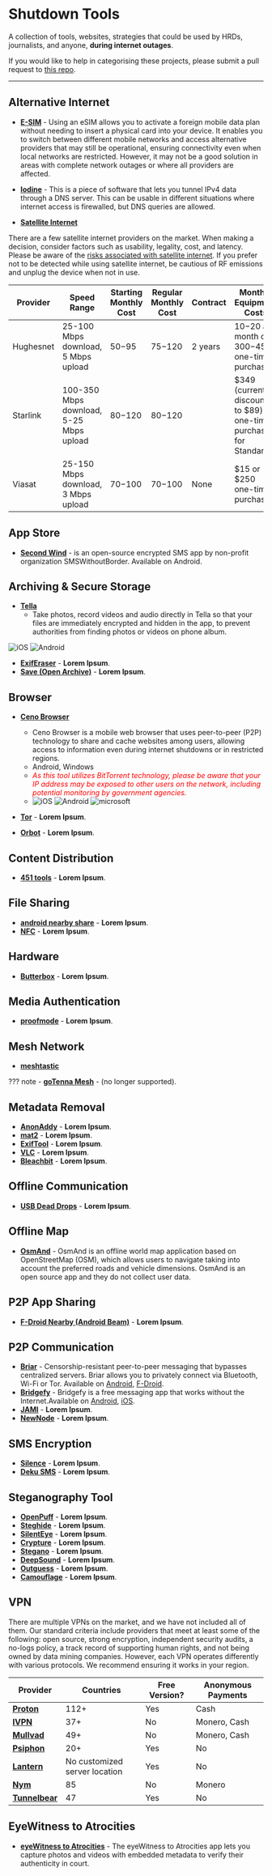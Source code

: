 # Shutdown Tools 

A collection of tools, websites, strategies that could be used by HRDs, journalists, and anyone, **during internet outages**. 

If you would like to help in categorising these projects, please submit a pull request to [this repo](https://github.com/stayteef/shutdown.tools).

----
## Alternative Internet

- [**E-SIM**](#) - Using an eSIM allows you to activate a foreign mobile data plan without needing to insert a physical card into your device. It enables you to switch between different mobile networks and access alternative providers that may still be operational, ensuring connectivity even when local networks are restricted. However, it may not be a good solution in areas with complete network outages or where all providers are affected.

- [**Iodine**](https://www.kali.org/tools/iodine/) - This is a piece of software that lets you tunnel IPv4 data through a DNS server. This can be usable in different situations where internet access is firewalled, but DNS queries are allowed.

- [**Satellite Internet**](https://en.wikipedia.org/wiki/Satellite_Internet_access)

There are a few satellite internet providers on the market. When making a decision, consider factors such as usability, legality, cost, and latency. Please be aware of the [risks associated with satellite internet](https://satellitesafety.openinternetproject.org/). If you prefer not to be detected while using satellite internet, be cautious of RF emissions and unplug the device when not in use.

| Provider   | Speed Range                     | Starting Monthly Cost | Regular Monthly Cost | Contract                          | Monthly Equipment Costs               | Data Cap                     | Owned By                     |
|------------|----------------------------------|-----------------------|----------------------|-----------------------------------|---------------------------------------|-------------------------------|------------------------------|
| Hughesnet  | 25-100 Mbps download, 5 Mbps upload | $50-$95               | $75-$120             | 2 years                           | $10-$20 a month or $300-$450 one-time purchase | Unlimited, 100-200 GB (soft cap) |  [EchoStar](https://www.echostar.com) |
| Starlink   | 100-350 Mbps download, 5-25 Mbps upload | $80-$120              | $80-$120             | | $349 (currently discounted to $89) one-time purchase for Standard | Unlimited                            |  [SpaceX](https://www.spacex.com) |
| Viasat     | 25-150 Mbps download, 3 Mbps upload | $70-$100              | $70-$100             | None                              | $15 or $250 one-time purchase         | Unlimited, 850 GB (soft cap) |  [Viasat Inc.](https://www.viasat.com) |



## App Store
- [**Second Wind**]([https://secondwind.guardianproject.info/](https://secondwind.guardianproject.info/en/repo)) - is an open-source encrypted SMS app by non-profit organization SMSWithoutBorder. Available on Android.

## Archiving & Secure Storage

- [**Tella**](https://tella-app.org/) 
    - Take photos, record videos and audio directly in Tella so that your files are immediately encrypted and hidden in the app, to prevent authorities from finding photos or videos on phone album. 
<img src="icons/ios.png" alt="iOS" class="tiny-icon" /> 
<img src="icons/android.png" alt="Android" class="tiny-icon" />
 
- [**ExifEraser**](https://github.com/Tommy-Geenexus/exif-eraser) - **Lorem Ipsum**.
- [**Save (Open Archive)**](#) - **Lorem Ipsum**.

## Browser
- [**Ceno Browser**](https://ceno.app/en/index.html) 
    - Ceno Browser is a mobile web browser that uses peer-to-peer (P2P) technology to share and cache websites among users, allowing access to information even during internet shutdowns or in restricted regions. 
    - Android, Windows
    - <span style="color:red; font-style:italic;">As this tool utilizes BitTorrent technology, please be aware that your IP address may be exposed to other users on the network, including potential monitoring by government agencies.</span>
    - <img src="icons/ios.png" alt="iOS" class="tiny-icon" /> <img src="icons/android.png" alt="Android" class="tiny-icon" /> <img src="icons/microsoft.png" alt="microsoft" class="tiny-icon" />

- [**Tor**](#) - **Lorem Ipsum**.
- [**Orbot**](https://ente.io/about) - **Lorem Ipsum**.

## Content Distribution
- [**451 tools**](https://451.tools/) - **Lorem Ipsum**.

## File Sharing
- [**android nearby share**](#) - **Lorem Ipsum**.
- [**NFC**](#) - **Lorem Ipsum**.

## Hardware
- [**Butterbox**](https://likebutter.app/box/) - **Lorem Ipsum**.

## Media Authentication
- [**proofmode**](https://proofmode.org/) - **Lorem Ipsum**.

## Mesh Network
- [**meshtastic**](https://meshtastic.org/)

??? note
    - [**goTenna Mesh**](#) - (no longer supported).

## Metadata Removal
- [**AnonAddy**](#) - **Lorem Ipsum**.
- [**mat2**](#) - **Lorem Ipsum**.
- [**ExifTool**](#) - **Lorem Ipsum**.
- [**VLC**](#) - **Lorem Ipsum**.
- [**Bleachbit**](#) - **Lorem Ipsum**.

## Offline Communication
- [**USB Dead Drops**](#) - **Lorem Ipsum**.

## Offline Map
- [**OsmAnd**](https://osmand.net/) - OsmAnd is an offline world map application based on OpenStreetMap (OSM), which allows users to navigate taking into account the preferred roads and vehicle dimensions. OsmAnd is an open source app and they do not collect user data.

## P2P App Sharing
- [**F-Droid Nearby (Android Beam)**](https://f-droid.org/en/packages/org.fdroid.nearby/) - **Lorem Ipsum**.

## P2P Communication
- [**Briar**](https://briarproject.org/) - Censorship-resistant peer-to-peer messaging that bypasses centralized servers. Briar allows you to privately connect via Bluetooth, Wi-Fi or Tor. Available on [Android](https://play.google.com/store/apps/details?id=org.briarproject.briar.android), [F-Droid](https://briarproject.org/fdroid). 
- [**Bridgefy**](https://bridgefy.me/) - Bridgefy is a free messaging app that works without the Internet.Available on [Android](https://play.google.com/store/apps/details?id=me.bridgefy.main), [iOS](https://apps.apple.com/us/app/bridgefy-offline-messages/id975776347).
- [**JAMI**](#) - **Lorem Ipsum**.
- [**NewNode**](https://www.newnode.com/) - **Lorem Ipsum**.

## SMS Encryption
- [**Silence**](https://silence.im) - **Lorem Ipsum**.
- [**Deku SMS**](https://smswithoutborders.com/) - **Lorem Ipsum**.

## Steganography Tool
- [**OpenPuff**](#) - **Lorem Ipsum**.
- [**Steghide**](#) - **Lorem Ipsum**.
- [**SilentEye**](#) - **Lorem Ipsum**.
- [**Crypture**](#) - **Lorem Ipsum**.
- [**Stegano**](#) - **Lorem Ipsum**.
- [**DeepSound**](#) - **Lorem Ipsum**.
- [**Outguess**](#) - **Lorem Ipsum**.
- [**Camouflage**](#) - **Lorem Ipsum**.

## VPN

There are multiple VPNs on the market, and we have not included all of them. Our standard criteria include providers that meet at least some of the following: open source, strong encryption, independent security audits, a no-logs policy, a track record of supporting human rights, and not being owned by data mining companies. However, each VPN operates differently with various protocols. We recommend ensuring it works in your region.

| Provider   | Countries | Free Version? | Anonymous Payments     |
|------------|-----------|---------------|------------------------|
| [**Proton**](https://protonvpn.com) | 112+      | Yes           | Cash                   |
| [**IVPN**](https://www.ivpn.net)         | 37+       | No            | Monero, Cash           |
| [**Mullvad**](https://mullvad.net)   | 49+       | No            | Monero, Cash           |
| [**Psiphon**](https://psiphon.ca)   | 20+       | Yes           | No                     |
| [**Lantern**](https://getlantern.org)   | No customized server location | Yes           | No                     |
| [**Nym**](https://nymtech.net)           | 85       | No            | Monero                 |
| [**Tunnelbear**](https://www.tunnelbear.com) | 47   | Yes           | No                     |


## EyeWitness to Atrocities
- [**eyeWitness to Atrocities**](https://www.eyewitness.global/) - The eyeWitness to Atrocities app lets you capture photos and videos with embedded metadata to verify their authenticity in court.
